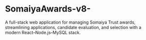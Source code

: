 # SomaiyaAwards-v8-
A full-stack web application for managing Somaiya Trust awards, streamlining applications, candidate evaluation, and selection with a modern React–Node.js–MySQL stack.
